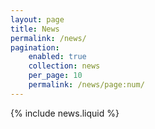 ```yaml
---
layout: page
title: News
permalink: /news/
pagination: 
	enabled: true
	collection: news
  	per_page: 10
  	permalink: /news/page:num/
---
```


{% include news.liquid %}
